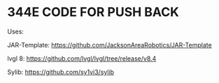 # 344E CODE FOR PUSH BACK

Uses:

JAR-Template:
https://github.com/JacksonAreaRobotics/JAR-Template

lvgl 8:
https://github.com/lvgl/lvgl/tree/release/v8.4

Sylib:
https://github.com/sy1vi3/sylib
